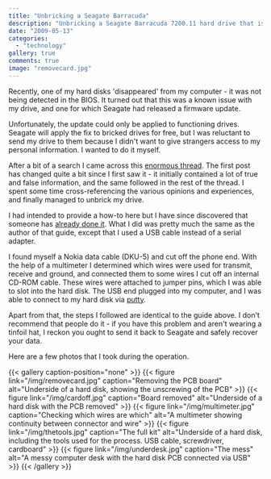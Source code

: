 ```yaml
---
title: "Unbricking a Seagate Barracuda"
description: "Unbricking a Seagate Barracuda 7200.11 hard drive that is afflicted with the BSY firmware error."
date: "2009-05-13"
categories: 
  - "technology"
gallery: true
comments: true
image: "removecard.jpg"
---
```


Recently, one of my hard disks 'disappeared' from my computer - it was not being detected in the BIOS. It turned out that this was a known issue with my drive, and one for which Seagate had released a firmware update.

Unfortunately, the update could only be applied to functioning drives. Seagate will apply the fix to bricked drives for free, but I was reluctant to send my drive to them because I didn't want to give strangers access to my personal information. I wanted to do it myself.

After a bit of a search I came across this [enormous thread](//www.msfn.org/board/index.php?showtopic=128807). The first post has changed quite a bit since I first saw it - it initially contained a lot of true and false information, and the same followed in the rest of the thread. I spent some time cross-referencing the various opinions and experiences, and finally managed to unbrick my drive.

I had intended to provide a how-to here but I have since discovered that someone has [already done it](//sites.google.com/site/seagatefix/Home). What I did was pretty much the same as the author of that guide, except that I used a USB cable instead of a serial adapter.

I found myself a Nokia data cable (DKU-5) and cut off the phone end. With the help of a multimeter I determined which wires were used for transmit, receive and ground, and connected them to some wires I cut off an internal CD-ROM cable. These wires were attached to jumper pins, which I was able to slot into the hard disk. The USB end plugged into my computer, and I was able to connect to my hard disk via [putty](//www.chiark.greenend.org.uk/~sgtatham/putty/).

Apart from that, the steps I followed are identical to the guide above. I don't recommend that people do it - if you have this problem and aren't wearing a tinfoil hat, I reckon you ought to send it back to Seagate and safely recover your data.

Here are a few photos that I took during the operation.

{{< gallery caption-position="none" >}}
  {{< figure link="/img/removecard.jpg" caption="Removing the PCB board" alt="Underside of a hard disk, showing the unscrewing of the PCB" >}}
  {{< figure link="/img/cardoff.jpg" caption="Board removed" alt="Underside of a hard disk with the PCB removed" >}}
  {{< figure link="/img/multimeter.jpg" caption="Checking which wires are which" alt="A multimeter showing continuity between connector and wire" >}}
  {{< figure link="/img/thetools.jpg" caption="The full kit" alt="Underside of a hard disk, including the tools used for the process. USB cable, screwdriver, cardboard" >}}
  {{< figure link="/img/underdesk.jpg" caption="The mess" alt="A messy computer desk with the hard disk PCB connected via USB" >}}
{{< /gallery >}}